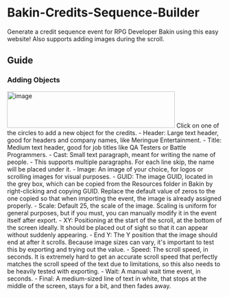 # Bakin-Credits-Sequence-Builder
Generate a credit sequence event for RPG Developer Bakin using this easy website! Also supports adding images during the scroll.

## Guide
### Adding Objects
<img width="391" height="85" alt="image" src="https://github.com/user-attachments/assets/9dbdc8ee-431e-4b11-af14-093f1110e776" />
Click on one of the circles to add a new object for the credits.
- Header: Large text header, good for headers and company names, like Meringue Entertainment.
- Title: Medium text header, good for job titles like QA Testers or Battle Programmers.
- Cast: Small text paragraph, meant for writing the name of people.
  - This supports multiple paragraphs. For each line skip, the name will be placed under it.
- Image: An image of your choice, for logos or scrolling images for visual purposes.
  - GUID: The image GUID, located in the grey box, which can be copied from the Resources folder in Bakin by right-clicking and copying GUID. Replace the default value of zeros to the one copied so that when importing the event, the image is already assigned properly.
  - Scale: Default 25, the scale of the image. Scaling is uniform for general purposes, but if you must, you can manually modify it in the event itself after export.
  - XY: Positioning at the start of the scroll, at the bottom of the screen ideally. It should be placed out of sight so that it can appear without suddenly appearing.
  - End Y: The Y position that the image should end at after it scrolls. Because image sizes can vary, it's important to test this by exporting and trying out the value.
  - Speed: The scroll speed, in seconds. It is extremely hard to get an accurate scroll speed that perfectly matches the scroll speed of the text due to limitations, so this also needs to be heavily tested with exporting.
- Wait: A manual wait time event, in seconds.
- Final: A medium-sized line of text in white, that stops at the middle of the screen, stays for a bit, and then fades away.
